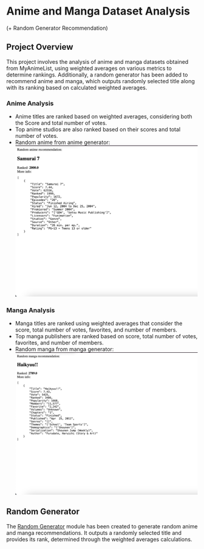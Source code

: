 # Anime and Manga Dataset Analysis
(+ Random Generator Recommendation)
## Project Overview
This project involves the analysis of anime and manga datasets obtained from MyAnimeList, using weighted averages on various metrics to determine rankings. Additionally, a random generator has been added to recommend anime and manga, which outputs randomly selected title along with its ranking based on calculated weighted averages.

### Anime Analysis
- Anime titles are ranked based on weighted averages, considering both the Score and total number of votes.
- Top anime studios are also ranked based on their scores and total number of votes.
- Random anime from anime generator:
![Random_anime](extras/anime_ss.png)

### Manga Analysis
- Manga titles are ranked using weighted averages that consider the score, total number of votes, favorites, and number of members.
- Top manga publishers are ranked based on score, total number of votes, favorites, and number of members.
- Random manga from manga generator:
![Random_anime](extras/manga_ss.png)

## Random Generator
The [Random Generator](random_generator.py) module has been created to generate random anime and manga recommendations. It outputs a randomly selected title and provides its rank, determined through the weighted averages calculations.
